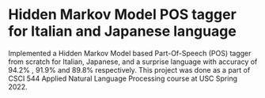 # Hidden Markov Model POS tagger for Italian and Japanese language
Implemented a Hidden Markov Model based Part-Of-Speech (POS) tagger from scratch for Italian, Japanese, and a surprise language with accuracy of 94.2% , 91.9% and 89.8% respectively.
This project was done as a part of CSCI 544 Applied Natural Language Processing course at USC Spring 2022.

